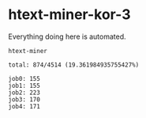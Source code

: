 # htext-miner-kor-3

Everything doing here is automated.

```
htext-miner

total: 874/4514 (19.361984935755427%)

job0: 155
job1: 155
job2: 223
job3: 170
job4: 171
```